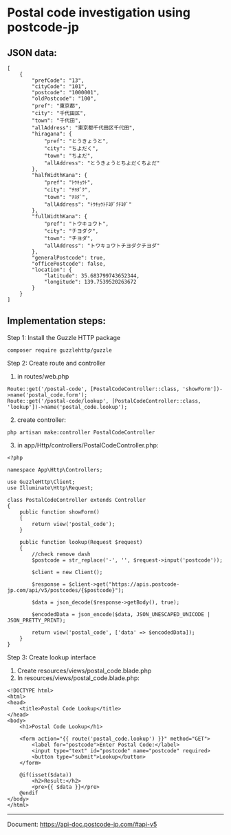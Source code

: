 # Postal code investigation using postcode-jp

## JSON data:
```
[
    {
        "prefCode": "13",
        "cityCode": "101",
        "postcode": "1000001",
        "oldPostcode": "100",
        "pref": "東京都",
        "city": "千代田区",
        "town": "千代田",
        "allAddress": "東京都千代田区千代田",
        "hiragana": {
            "pref": "とうきょうと",
            "city": "ちよだく",
            "town": "ちよだ",
            "allAddress": "とうきょうとちよだくちよだ"
        },
        "halfWidthKana": {
            "pref": "ﾄｳｷｮｳﾄ",
            "city": "ﾁﾖﾀﾞｸ",
            "town": "ﾁﾖﾀﾞ",
            "allAddress": "ﾄｳｷｮｳﾄﾁﾖﾀﾞｸﾁﾖﾀﾞ"
        },
        "fullWidthKana": {
            "pref": "トウキョウト",
            "city": "チヨダク",
            "town": "チヨダ",
            "allAddress": "トウキョウトチヨダクチヨダ"
        },
        "generalPostcode": true,
        "officePostcode": false,
        "location": {
            "latitude": 35.683799743652344,
            "longitude": 139.7539520263672
        }
    }
]
```

## Implementation steps:
Step 1: Install the Guzzle HTTP package
```
composer require guzzlehttp/guzzle
```
Step 2: Create route and controller
1. in routes/web.php
```
Route::get('/postal-code', [PostalCodeController::class, 'showForm'])->name('postal_code.form');
Route::get('/postal-code/lookup', [PostalCodeController::class, 'lookup'])->name('postal_code.lookup');
```
2. create controller:
```
php artisan make:controller PostalCodeController
```
3. in app/Http/controllers/PostalCodeController.php:
```
<?php

namespace App\Http\Controllers;

use GuzzleHttp\Client;
use Illuminate\Http\Request;

class PostalCodeController extends Controller
{
    public function showForm()
    {
        return view('postal_code');
    }

    public function lookup(Request $request)
    {
        //check remove dash
        $postcode = str_replace('-', '', $request->input('postcode'));
        
        $client = new Client();
        
        $response = $client->get("https://apis.postcode-jp.com/api/v5/postcodes/{$postcode}");
        
        $data = json_decode($response->getBody(), true);
        
        $encodedData = json_encode($data, JSON_UNESCAPED_UNICODE | JSON_PRETTY_PRINT);
        
        return view('postal_code', ['data' => $encodedData]);
    }
}
```
Step 3: Create lookup interface
1. Create resources/views/postal_code.blade.php
2. In resources/views/postal_code.blade.php:
```
<!DOCTYPE html>
<html>
<head>
    <title>Postal Code Lookup</title>
</head>
<body>
    <h1>Postal Code Lookup</h1>
    
    <form action="{{ route('postal_code.lookup') }}" method="GET">
        <label for="postcode">Enter Postal Code:</label>
        <input type="text" id="postcode" name="postcode" required>
        <button type="submit">Lookup</button>
    </form>
    
    @if(isset($data))
        <h2>Result:</h2>
        <pre>{{ $data }}</pre>
    @endif
</body>
</html>

```
----------------------------------
Document:  https://api-doc.postcode-jp.com/#api-v5
